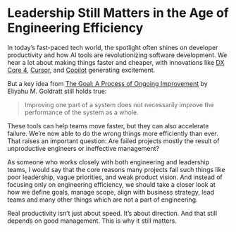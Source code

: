 # Leadership Still Matters in the Age of Engineering Efficiency

In today’s fast-paced tech world, the spotlight often shines on developer productivity and how AI tools are revolutionizing software development. We hear a lot about making things faster and cheaper, with innovations like [DX Core 4](https://getdx.com/research/measuring-developer-productivity-with-the-dx-core-4/), [Cursor](https://www.cursor.com/), and [Copilot](https://copilot.microsoft.com/chats/1svciRnHZvvr3Fj4ejeug) generating excitement.

But a key idea from [The Goal: A Process of Ongoing Improvement](https://www.goodreads.com/book/show/113934.The_Goal) by Eliyahu M. Goldratt still holds true:
> Improving one part of a system does not necessarily improve the performance of the system as a whole.

These tools can help teams move faster, but they can also accelerate failure. We’re now able to do the wrong things more efficiently than ever. That raises an important question: Are failed projects mostly the result of unproductive engineers or ineffective management?

As someone who works closely with both engineering and leadership teams, I would say that the core reasons many projects fail such things like poor leadership, vague priorities, and weak product vision. And instead of focusing only on engineering efficiency, we should take a closer look at how we define goals, manage scope, align with business strategy, lead teams and many other things which are not a part of engineering.

Real productivity isn’t just about speed. It’s about direction. And that still depends on good management. This is why it still matters.
